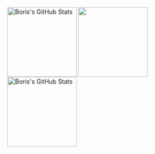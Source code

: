 <div>
  <img height="160" align="left" alt="Boris's GitHub Stats" src="https://github-readme-stats-git-masterrstaa-rickstaa.vercel.app/api?username=boriskostadinov96&show_icons=true&hide_border=false&title_color=9A0000&icon_color=0579C3&bg_color=ffffff00&text_color=417E87&border_color=0c1a25&" />
  <img height="160" src="https://github-readme-stats-git-masterrstaa-rickstaa.vercel.app/api/top-langs/?username=boriskostadinov96&layout=compact&title_color=9A0000&icon_color=0579C3&bg_color=ffffff00&text_color=417E87&border_color=0c1a25"hide_border=true" />
</div>

<img height="160" align="left" alt="Boris's GitHub Stats" src="https://github-readme-stats-git-masterrstaa-rickstaa.vercel.app/api?username=boriskostadinov96&show_icons=true&hide_border=false&title_color=9A0000&text_color=444&icon_color=4F0000&border_color=4F0000&bg_color=ffffff00" />


